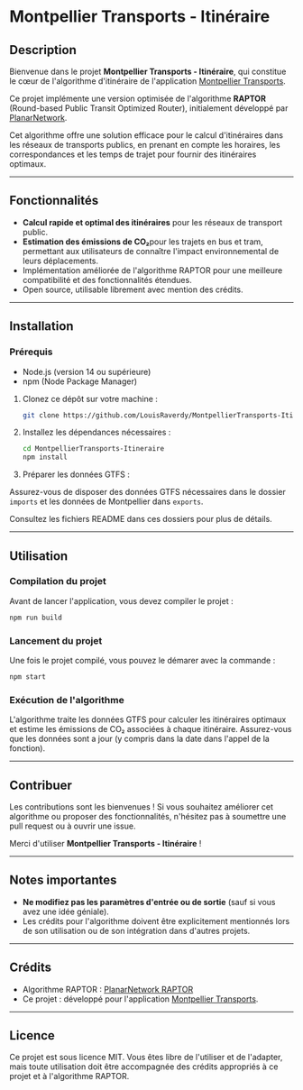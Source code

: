 # Montpellier Transports - Itinéraire

## Description
Bienvenue dans le projet **Montpellier Transports - Itinéraire**, qui constitue le cœur de l'algorithme d'itinéraire de l'application [Montpellier Transports](https://montpellier-transports.fr).

Ce projet implémente une version optimisée de l'algorithme **RAPTOR** (Round-based Public Transit Optimized Router), initialement développé par [PlanarNetwork](https://github.com/planarnetwork/raptor).

Cet algorithme offre une solution efficace pour le calcul d'itinéraires dans les réseaux de transports publics, en prenant en compte les horaires, les correspondances et les temps de trajet pour fournir des itinéraires optimaux.

---

## Fonctionnalités
- **Calcul rapide et optimal des itinéraires** pour les réseaux de transport public.
- **Estimation des émissions de CO₂**pour les trajets en bus et tram, permettant aux utilisateurs de connaître l'impact environnemental de leurs déplacements.
- Implémentation améliorée de l'algorithme RAPTOR pour une meilleure compatibilité et des fonctionnalités étendues.
- Open source, utilisable librement avec mention des crédits.

---

## Installation
### Prérequis
- Node.js (version 14 ou supérieure)
- npm (Node Package Manager)

1. Clonez ce dépôt sur votre machine :
   ```bash
   git clone https://github.com/LouisRaverdy/MontpellierTransports-Itineraire.git
   ```
2. Installez les dépendances nécessaires :
   ```bash
   cd MontpellierTransports-Itineraire
   npm install
   ```
3. Préparer les données GTFS :

Assurez-vous de disposer des données GTFS nécessaires dans le dossier `imports` et les données de Montpellier dans `exports`.

Consultez les fichiers README dans ces dossiers pour plus de détails.

---

## Utilisation
### Compilation du projet
Avant de lancer l'application, vous devez compiler le projet :
```bash
npm run build
```
### Lancement du projet
Une fois le projet compilé, vous pouvez le démarer avec la commande :
```bash
npm start
```

### Exécution de l'algorithme
L'algorithme traite les données GTFS pour calculer les itinéraires optimaux et estime les émissions de CO₂ associées à chaque itinéraire. Assurez-vous que les données sont a jour (y compris dans la date dans l'appel de la fonction).

---

## Contribuer
Les contributions sont les bienvenues ! Si vous souhaitez améliorer cet algorithme ou proposer des fonctionnalités, n'hésitez pas à soumettre une pull request ou à ouvrir une issue.

Merci d'utiliser **Montpellier Transports - Itinéraire** !

---

## Notes importantes
- **Ne modifiez pas les paramètres d'entrée ou de sortie** (sauf si vous avez une idée géniale).
- Les crédits pour l'algorithme doivent être explicitement mentionnés lors de son utilisation ou de son intégration dans d'autres projets.

---

## Crédits
- Algorithme RAPTOR : [PlanarNetwork RAPTOR](https://github.com/planarnetwork/raptor)
- Ce projet : développé pour l'application [Montpellier Transports](https://montpellier-transports.fr).

---

## Licence
Ce projet est sous licence MIT. Vous êtes libre de l'utiliser et de l'adapter, mais toute utilisation doit être accompagnée des crédits appropriés à ce projet et à l'algorithme RAPTOR.
